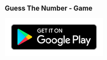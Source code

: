 ## Guess The Number - Game

![PlayStore](https://github.com/mcontoor/Guess-The-Number-Game/blob/master/.github/playstore.svg)
